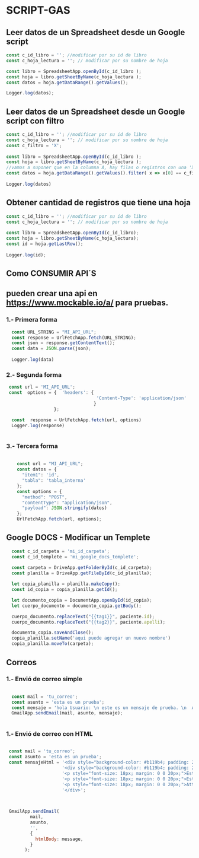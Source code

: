 # SCRIPT-GAS

## Leer datos de un Spreadsheet desde un Google script

```javascript
const c_id_libro = ''; //modificar por su id de libro 
const c_hoja_lectura = ''; // modificar por su nombre de hoja 

const libro = SpreadsheetApp.openById(c_id_libro );   
const hoja = libro.getSheetByName(c_hoja_lectura );   
const datos = hoja.getDataRange().getValues();   

Logger.log(datos);  
```

## Leer datos de un Spreadsheet desde un Google script con filtro
```javascript
const c_id_libro = ''; //modificar por su id de libro   
const c_hoja_lectura = ''; // modificar por su nombre de hoja   
const c_filtro = 'X';  
  
const libro = SpreadsheetApp.openById(c_id_libro );   
const hoja = libro.getSheetByName(c_hoja_lectura );   
//vamos a suponer que en la columna A, hay filas o registros con una 'X'  
const datos = hoja.getDataRange().getValues().filter( x => x[0] == c_filtro)   
  
Logger.log(datos)  
```

  ## Obtener cantidad de registros que tiene una hoja
```javascript
const c_id_libro = ''; //modificar por su id de libro   
const c_hoja_lectura = ''; // modificar por su nombre de hoja   
  
const libro = SpreadsheetApp.openById(c_id_libro);  
const hoja = libro.getSheetByName(c_hoja_lectura);  
const id = hoja.getLastRow();  
  
Logger.log(id);  
```
## Como CONSUMIR API´S
## pueden crear una api en https://www.mockable.io/a/ para pruebas.  

### 1.- Primera forma 
```javascript
  const URL_STRING = "MI_API_URL";  
  const response = UrlFetchApp.fetch(URL_STRING);  
  const json = response.getContentText();  
  const data = JSON.parse(json);  
    
  Logger.log(data)  
``` 
### 2.- Segunda forma

```javascript
 const url = 'MI_API_URL';
 const  options = {  'headers': {   
                                  'Content-Type': 'application/json'
                                 }  
                  };  

  const  response = UrlFetchApp.fetch(url, options)
  Logger.log(response)
  
  ```
### 3.- Tercera forma

```javascript
    
    const url = "MI_API_URL";
    const datos = {
      "item1": 'id',
      "tabla": 'tabla_interna'
    };
    const options = {
      "method": "POST",
      "contentType": "application/json",
      "payload": JSON.stringify(datos)
    };
    UrlFetchApp.fetch(url, options);
```
  
## Google DOCS - Modificar un Templete

```javascript
  const c_id_carpeta = 'mi_id_carpeta';
  const c_id_templete = 'mi_google_docs_templete';
  
  const carpeta = DriveApp.getFolderById(c_id_carpeta);
  const planilla = DriveApp.getFileById(c_id_planilla);

  let copia_planilla = planilla.makeCopy();
  const id_copia = copia_planilla.getId();

  let documento_copia = DocumentApp.openById(id_copia);
  let cuerpo_documento = documento_copia.getBody();

  cuerpo_documento.replaceText("{{tag1}}", paciente.id);
  cuerpo_documento.replaceText("{{tag2}}", paciente.apelli);

  documento_copia.saveAndClose();
  copia_planilla.setName('aqui puede agregar un nuevo nombre')
  copia_planilla.moveTo(carpeta);

```

## Correos

### 1.- Envió de correo simple
  
```javascript

  const mail = 'tu_correo';
  const asunto = 'esta es un prueba';
  const mensaje = 'hola Usuario: \n este es un mensaje de prueba. \n  Atte. tu Boot'; 
  GmailApp.sendEmail(mail, asunto, mensaje);
  
 ``` 
 ### 1.- Envió de correo con HTML
 
 ```javascript

  const mail = 'tu_correo';
  const asunto = 'esta es un prueba';
  const mensajeHtml = '<div style="background-color: #b119b4; padding: 20px; color: white; font-family: Arial, sans-serif;">'+ 
                      '<div style="background-color: #b119b4; padding: 20px; color: white; font-family: Arial, sans-serif;"> +
                      '<p style="font-size: 18px; margin: 0 0 20px;">Estimado Usuario: </p>' +
                      '<p style="font-size: 18px; margin: 0 0 20px;">Este es un mensaje de prueba.</p>' +
                      '<p style="font-size: 18px; margin: 0 0 20px;">Atte. tu Boot.</p>' +
                      '</div>';


  
  GmailApp.sendEmail(
          mail, 
          asunto, 
          '', 
          {
            htmlBody: message,           
          }
        );
  
 ``` 

